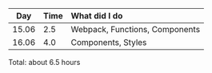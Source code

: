 | Day | Time | What did I do |
| :----:| :-----| :-----|
| 15.06 | 2.5 | Webpack, Functions, Components |
| 16.06 | 4.0 | Components, Styles |

Total: about 6.5 hours